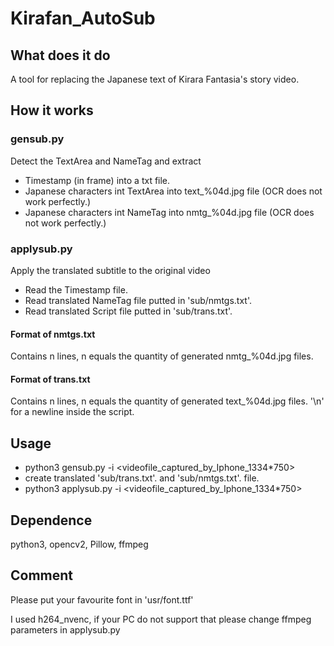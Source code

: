 # Kirafan_AutoSub
## What does it do
A tool for replacing the Japanese text of Kirara Fantasia's story video.
## How it works
### gensub.py
Detect the TextArea and NameTag and extract
* Timestamp (in frame) into a txt file.
* Japanese characters int TextArea into text_%04d.jpg file (OCR does not work perfectly.)
* Japanese characters int NameTag into nmtg_%04d.jpg file (OCR does not work perfectly.)
### applysub.py
Apply the translated subtitle to the original video
* Read the Timestamp file.
* Read translated NameTag file putted in 'sub/nmtgs.txt'.
* Read translated Script file putted in 'sub/trans.txt'.

#### Format of nmtgs.txt
Contains n lines, n equals the quantity of generated nmtg_%04d.jpg files.
#### Format of trans.txt
Contains n lines, n equals the quantity of generated text_%04d.jpg files.
'\n' for a newline inside the script.

## Usage
* python3 gensub.py -i <videofile_captured_by_Iphone_1334*750>
* create translated 'sub/trans.txt'. and 'sub/nmtgs.txt'. file.
* python3 applysub.py -i <videofile_captured_by_Iphone_1334*750>

## Dependence
python3, opencv2, Pillow, ffmpeg

## Comment
Please put your favourite font in 'usr/font.ttf'

I used h264_nvenc, if your PC do not support that please change ffmpeg parameters in applysub.py

